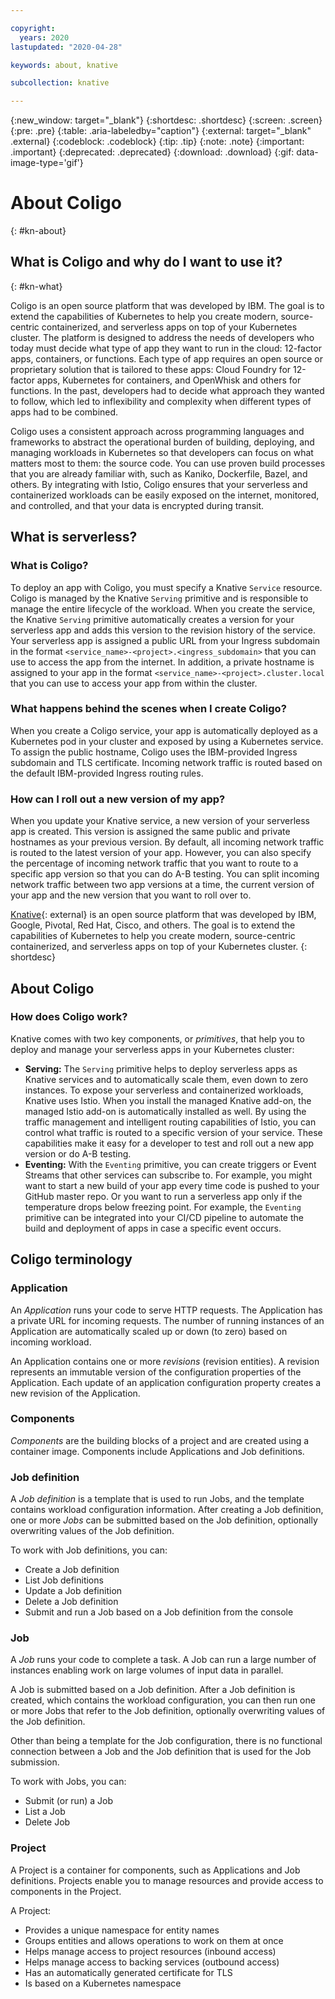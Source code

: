 ```yaml
---

copyright:
  years: 2020
lastupdated: "2020-04-28"

keywords: about, knative

subcollection: knative

---
```


{:new_window: target="_blank"}
{:shortdesc: .shortdesc}
{:screen: .screen}
{:pre: .pre}
{:table: .aria-labeledby="caption"}
{:external: target="_blank" .external}
{:codeblock: .codeblock}
{:tip: .tip}
{:note: .note}
{:important: .important}
{:deprecated: .deprecated}
{:download: .download}
{:gif: data-image-type='gif'}

# About Coligo
{: #kn-about}

## What is Coligo and why do I want to use it? 
{: #kn-what}

Coligo is an open source platform that was developed by IBM. The goal is to extend the capabilities of Kubernetes to help you create modern, source-centric containerized, and serverless apps on top of your Kubernetes cluster. The platform is designed to address the needs of developers who today must decide what type of app they want to run in the cloud: 12-factor apps, containers, or functions. Each type of app requires an open source or proprietary solution that is tailored to these apps: Cloud Foundry for 12-factor apps, Kubernetes for containers, and OpenWhisk and others for functions. In the past, developers had to decide what approach they wanted to follow, which led to inflexibility and complexity when different types of apps had to be combined.

Coligo uses a consistent approach across programming languages and frameworks to abstract the operational burden of building, deploying, and managing workloads in Kubernetes so that developers can focus on what matters most to them: the source code. You can use proven build processes that you are already familiar with, such as Kaniko, Dockerfile, Bazel, and others. By integrating with Istio, Coligo ensures that your serverless and containerized workloads can be easily exposed on the internet, monitored, and controlled, and that your data is encrypted during transit.

## What is serverless?

### What is Coligo?
To deploy an app with Coligo, you must specify a Knative `Service` resource. Coligo is managed by the Knative `Serving` primitive and is responsible to manage the entire lifecycle of the workload. When you create the service, the Knative `Serving` primitive automatically creates a version for your serverless app and adds this version to the revision history of the service. Your serverless app is assigned a public URL from your Ingress subdomain in the format `<service_name>-<project>.<ingress_subdomain>` that you can use to access the app from the internet. In addition, a private hostname is assigned to your app in the format `<service_name>-<project>.cluster.local` that you can use to access your app from within the cluster.

### What happens behind the scenes when I create Coligo?
When you create a Coligo service, your app is automatically deployed as a Kubernetes pod in your cluster and exposed by using a Kubernetes service. To assign the public hostname, Coligo uses the IBM-provided Ingress subdomain and TLS certificate. Incoming network traffic is routed based on the default IBM-provided Ingress routing rules.

### How can I roll out a new version of my app?
When you update your Knative service, a new version of your serverless app is created. This version is assigned the same public and private hostnames as your previous version. By default, all incoming network traffic is routed to the latest version of your app. However, you can also specify the percentage of incoming network traffic that you want to route to a specific app version so that you can do A-B testing. You can split incoming network traffic between two app versions at a time, the current version of your app and the new version that you want to roll over to. 

[Knative](https://github.com/knative/docs){: external} is an open source platform that was developed by IBM, Google, Pivotal, Red Hat, Cisco, and others. The goal is to extend the capabilities of Kubernetes to help you create modern, source-centric containerized, and serverless apps on top of your Kubernetes cluster. 
{: shortdesc}

## About Coligo

### How does Coligo work?
Knative comes with two key components, or _primitives_, that help you to deploy and manage your serverless apps in your Kubernetes cluster:

- **Serving:** The `Serving` primitive helps to deploy serverless apps as Knative services and to automatically scale them, even down to zero instances. To expose your serverless and containerized workloads, Knative uses Istio. When you install the managed Knative add-on, the managed Istio add-on is automatically installed as well. By using the traffic management and intelligent routing capabilities of Istio, you can control what traffic is routed to a specific version of your service. These capabilities make it easy for a developer to test and roll out a new app version or do A-B testing.
- **Eventing:** With the `Eventing` primitive, you can create triggers or Event Streams that other services can subscribe to. For example, you might want to start a new build of your app every time code is pushed to your GitHub master repo. Or you want to run a serverless app only if the temperature drops below freezing point. For example, the `Eventing` primitive can be integrated into your CI/CD pipeline to automate the build and deployment of apps in case a specific event occurs.

## Coligo terminology

### Application

An *Application* runs your code to serve HTTP requests. The Application has a private URL for incoming requests. The number of running instances of an Application are automatically scaled up or down (to zero) based on incoming workload. 

An Application contains one or more *revisions* (revision entities). A revision represents an immutable version of the configuration properties of the Application. Each update of an application  configuration property creates a new revision of the Application.

### Components

*Components* are the building blocks of a project and are created using a container image.  Components include Applications and Job definitions.

### Job definition

A *Job definition* is a template that is used to run Jobs, and the template contains workload configuration information. After creating a Job definition, one or more *Jobs* can be submitted based on the Job definition, optionally overwriting values of the Job definition.

To work with Job definitions, you can:
- Create a Job definition
- List Job definitions
- Update a Job definition
- Delete a Job definition
- Submit and run a Job based on a Job definition from the console

### Job 

A *Job* runs your code to complete a task. A Job can run a large number of instances enabling work on large volumes of input data in parallel.

A Job is submitted based on a Job definition. After a Job definition is created, which contains the workload configuration, you can then run one or more Jobs that refer to the Job definition, optionally overwriting values of the Job definition.
 
Other than being a template for the Job configuration, there is no functional connection between a Job and the Job definition that is used for the Job submission. 

To work with Jobs, you can: 
- Submit (or run) a Job 
- List a Job
- Delete Job

### Project
A Project is a container for components, such as Applications and Job definitions. Projects enable you to manage resources and provide access to components in the Project.

A Project:
- Provides a unique namespace for entity names
- Groups entities and allows operations to work on them at once
- Helps manage access to project resources (inbound access)
- Helps manage access to backing services (outbound access)
- Has an automatically generated certificate for TLS
- Is based on a Kubernetes namespace



